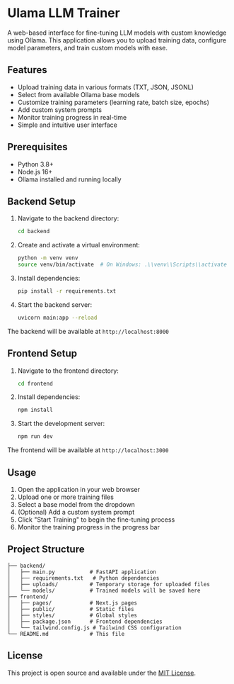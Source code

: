 # Ulama LLM Trainer

A web-based interface for fine-tuning LLM models with custom knowledge using Ollama. This application allows you to upload training data, configure model parameters, and train custom models with ease.

## Features

- Upload training data in various formats (TXT, JSON, JSONL)
- Select from available Ollama base models
- Customize training parameters (learning rate, batch size, epochs)
- Add custom system prompts
- Monitor training progress in real-time
- Simple and intuitive user interface

## Prerequisites

- Python 3.8+
- Node.js 16+
- Ollama installed and running locally

## Backend Setup

1. Navigate to the backend directory:
   ```bash
   cd backend
   ```

2. Create and activate a virtual environment:
   ```bash
   python -m venv venv
   source venv/bin/activate  # On Windows: .\\venv\\Scripts\\activate
   ```

3. Install dependencies:
   ```bash
   pip install -r requirements.txt
   ```

4. Start the backend server:
   ```bash
   uvicorn main:app --reload
   ```

The backend will be available at `http://localhost:8000`

## Frontend Setup

1. Navigate to the frontend directory:
   ```bash
   cd frontend
   ```

2. Install dependencies:
   ```bash
   npm install
   ```

3. Start the development server:
   ```bash
   npm run dev
   ```

The frontend will be available at `http://localhost:3000`

## Usage

1. Open the application in your web browser
2. Upload one or more training files
3. Select a base model from the dropdown
4. (Optional) Add a custom system prompt
5. Click "Start Training" to begin the fine-tuning process
6. Monitor the training progress in the progress bar

## Project Structure

```
├── backend/
│   ├── main.py           # FastAPI application
│   ├── requirements.txt   # Python dependencies
│   ├── uploads/          # Temporary storage for uploaded files
│   └── models/           # Trained models will be saved here
├── frontend/
│   ├── pages/            # Next.js pages
│   ├── public/           # Static files
│   ├── styles/           # Global styles
│   ├── package.json      # Frontend dependencies
│   └── tailwind.config.js # Tailwind CSS configuration
└── README.md             # This file
```

## License

This project is open source and available under the [MIT License](LICENSE).
